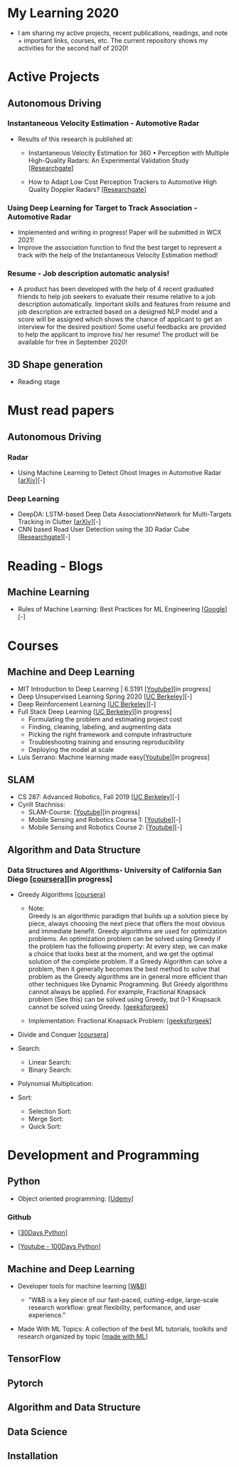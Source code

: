 # My Learning 2020
  - I am sharing my active projects, recent publications, readings, and note + important links, courses, etc.  The current repository shows my activities for the second half of 2020!

# Active Projects
## Autonomous Driving
### Instantaneous Velocity Estimation - Automotive Radar
- Results of this research is published at:

  - Instantaneous Velocity Estimation for 360 • Perception with Multiple High-Quality Radars: An Experimental Validation Study [[Researchgate](https://www.researchgate.net/publication/342010637_Instantaneous_Velocity_Estimation_for_360_Perception_with_Multiple_High-Quality_Radars_An_Experimental_Validation_Study)]

  - How to Adapt Low Cost Perception Trackers to Automotive High Quality Doppler Radars?  [[Researchgate](https://www.researchgate.net/publication/342010810_How_to_Adapt_Low_Cost_Perception_Trackers_to_Automotive_High_Quality_Doppler_Radars)]
  
### Using Deep Learning for Target to Track Association - Automotive Radar
- Implemented and writing in progress! Paper will be submitted in WCX 2021!
- Improve the association function to find the best target to represent a track with the help of the Instantaneous Velocity Estimation method! 
  
### Resume - Job description automatic analysis! 
- A product has been developed with the help of 4 recent graduated friends to help job seekers to evaluate their resume relative to a job description automatically. 
Important skills and features from resume and job description are extracted based on a designed NLP model and a score will be assigned which shows the chance of applicant to get an interview for the desired position! Some useful feedbacks are provided to help the applicant to improve his/ her resume!
The product will be available for free in September 2020! 
## 3D Shape generation
  - Reading stage 

# Must read papers
## Autonomous Driving
### Radar
- Using Machine Learning to Detect Ghost Images in Automotive Radar  [[arXiv](https://arxiv.org/pdf/2007.05280.pdf)][-]

### Deep Learning
- DeepDA: LSTM-based Deep Data AssociationnNetwork for Multi-Targets Tracking in Clutter [[arXiv](https://arxiv.org/ftp/arxiv/papers/1907/1907.09915.pdf)][-]
- CNN based Road User Detection using the 3D Radar Cube [[Researchgate](https://www.researchgate.net/publication/338664323_CNN_based_Road_User_Detection_using_the_3D_Radar_Cube)][-]

# Reading - Blogs
## Machine Learning
- Rules of Machine Learning: Best Practices for ML Engineering [[Google](https://developers.google.com/machine-learning/guides/rules-of-ml)][-]

# Courses
  
## Machine and Deep Learning 
- MIT Introduction to Deep Learning | 6.S191 [[Youtube](https://www.youtube.com/watch?v=njKP3FqW3Sk&list=PLtBw6njQRU-rwp5__7C0oIVt26ZgjG9NI)][in progress] 
- Deep Unsupervised Learning Spring 2020 [[UC Berkeley](https://sites.google.com/view/berkeley-cs294-158-sp20/home)][-]
- Deep Reinforcement Learning [[UC Berkeley](http://rail.eecs.berkeley.edu/deeprlcourse/)][-]
- Full Stack Deep Learning  [[UC Berkeley](https://course.fullstackdeeplearning.com/)][in progress]
    -  Formulating the problem and estimating project cost
    -  Finding, cleaning, labeling, and augmenting data
    -  Picking the right framework and compute infrastructure
    -  Troubleshooting training and ensuring reproducibility
    -  Deploying the model at scale
- Luis Serrano: Machine learning made easy[[Youtube](https://www.youtube.com/c/LuisSerrano/playlists  )][in progress] 

## SLAM
- CS 287: Advanced Robotics, Fall 2019 [[UC Berkeley](https://people.eecs.berkeley.edu/~pabbeel/cs287-fa19/)][-]
- Cyrill Stachniss:
  - SLAM-Course: [[Youtube](https://www.youtube.com/watch?v=U6vr3iNrwRA&list=PLgnQpQtFTOGQrZ4O5QzbIHgl3b1JHimN_)][in progress]
  - Mobile Sensing and Robotics Course 1: [[Youtube](https://www.youtube.com/watch?v=OSsQX-dMwco&list=PLgnQpQtFTOGQJXx-x0t23RmRbjp_yMb4v)][-]
  - Mobile Sensing and Robotics Course 2: [[Youtube](https://www.youtube.com/watch?v=4QG0y0pIOBE&list=PLgnQpQtFTOGQh_J16IMwDlji18SWQ2PZ6)][-]

## Algorithm and Data Structure 
### Data Structures and Algorithms- University of California San Diego [[coursera](https://www.coursera.org/specializations/data-structures-algorithms)][in progress]
  - Greedy Algorithms [[coursera](https://www.coursera.org/learn/algorithmic-toolbox/lecture/diKe3/review-of-greedy-algorithms)]
    - Note:   
      Greedy is an algorithmic paradigm that builds up a solution piece by piece, always choosing the next piece that offers the most obvious and immediate benefit. Greedy algorithms are used for optimization problems. An optimization problem can be solved using Greedy if the problem has the following property: At every step, we can make a choice that looks best at the moment, and we get the optimal solution of the complete problem.
  If a Greedy Algorithm can solve a problem, then it generally becomes the best method to solve that problem as the Greedy algorithms are in general more efficient than other techniques like Dynamic Programming. But Greedy algorithms cannot always be applied. For example, Fractional Knapsack problem (See this) can be solved using Greedy, but 0-1 Knapsack cannot be solved using Greedy. [[geeksforgeek](https://www.geeksforgeeks.org/activity-selection-problem-greedy-algo-1/)]
    
    - Implementation: Fractional Knapsack Problem:
    [[geeksforgeek](https://www.geeksforgeeks.org/fractional-knapsack-problem/)]
    
 - Divide and Conquer [[coursera](https://www.coursera.org/learn/algorithmic-toolbox/programming/w9YDz/programming-assignment-4-divide-and-conquer)] 
  - Search:
    - Linear Search:
    - Binary Search:
    
  - Polynomial Multiplication:
  
  - Sort: 
    - Selection Sort:
    - Merge Sort:
    - Quick Sort:

# Development and Programming

## Python
- Object oriented programming: [[Udemy](https://www.udemy.com/course/python-beyond-the-basics-object-oriented-programming)]

### Github
- [[30Days Python](https://github.com/Asabeneh/30-Days-Of-Python)]

- [[Youtube - 100Days Python](https://www.youtube.com/watch?v=fSi5uvXqT4s&list=PLQh6rb1mrE_Ywz-LGD9DQb1_ofqn8X05U)]


## Machine and Deep Learning
- Developer tools for machine learning [[W&B](https://www.wandb.com/)]
  - "W&B is a key piece of our fast-paced, cutting-edge, large-scale research workflow: great flexibility, performance, and user experience."

- Made With ML Topics: A collection of the best ML tutorials, toolkits and research organized by topic [[made with ML](https://madewithml.com/topics/)] 

## TensorFlow

## Pytorch


## Algorithm and Data Structure 



## Data Science 

## Installation






